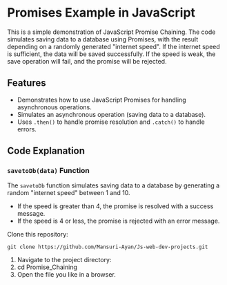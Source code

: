 # Promises Example in JavaScript

This is a simple demonstration of JavaScript Promise Chaining. The code simulates saving data to a database using Promises, with the result depending on a randomly generated "internet speed". If the internet speed is sufficient, the data will be saved successfully. If the speed is weak, the save operation will fail, and the promise will be rejected.

## Features

- Demonstrates how to use JavaScript Promises for handling asynchronous operations.
- Simulates an asynchronous operation (saving data to a database).
- Uses `.then()` to handle promise resolution and `.catch()` to handle errors.

## Code Explanation

### `savetoDb(data)` Function
The `savetoDb` function simulates saving data to a database by generating a random "internet speed" between 1 and 10. 
- If the speed is greater than 4, the promise is resolved with a success message.
- If the speed is 4 or less, the promise is rejected with an error message.


Clone this repository:

```
git clone https://github.com/Mansuri-Ayan/Js-web-dev-projects.git
```

1. Navigate to the project directory:
2. cd Promise_Chaining
3. Open the file you like in a browser.
